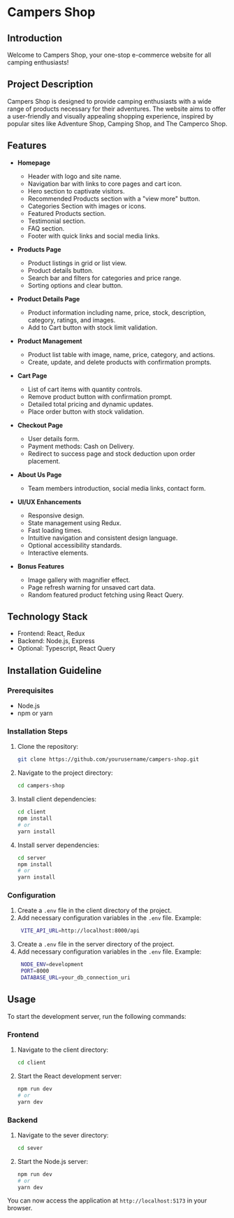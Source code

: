 # Campers Shop

## Introduction

Welcome to Campers Shop, your one-stop e-commerce website for all camping enthusiasts!

## Project Description

Campers Shop is designed to provide camping enthusiasts with a wide range of products necessary for their adventures. The website aims to offer a user-friendly and visually appealing shopping experience, inspired by popular sites like Adventure Shop, Camping Shop, and The Camperco Shop.

## Features

- **Homepage**

  - Header with logo and site name.
  - Navigation bar with links to core pages and cart icon.
  - Hero section to captivate visitors.
  - Recommended Products section with a "view more" button.
  - Categories Section with images or icons.
  - Featured Products section.
  - Testimonial section.
  - FAQ section.
  - Footer with quick links and social media links.

- **Products Page**

  - Product listings in grid or list view.
  - Product details button.
  - Search bar and filters for categories and price range.
  - Sorting options and clear button.

- **Product Details Page**

  - Product information including name, price, stock, description, category, ratings, and images.
  - Add to Cart button with stock limit validation.

- **Product Management**

  - Product list table with image, name, price, category, and actions.
  - Create, update, and delete products with confirmation prompts.

- **Cart Page**

  - List of cart items with quantity controls.
  - Remove product button with confirmation prompt.
  - Detailed total pricing and dynamic updates.
  - Place order button with stock validation.

- **Checkout Page**

  - User details form.
  - Payment methods: Cash on Delivery.
  - Redirect to success page and stock deduction upon order placement.

- **About Us Page**

  - Team members introduction, social media links, contact form.

- **UI/UX Enhancements**

  - Responsive design.
  - State management using Redux.
  - Fast loading times.
  - Intuitive navigation and consistent design language.
  - Optional accessibility standards.
  - Interactive elements.

- **Bonus Features**
  - Image gallery with magnifier effect.
  - Page refresh warning for unsaved cart data.
  - Random featured product fetching using React Query.

## Technology Stack

- Frontend: React, Redux
- Backend: Node.js, Express
- Optional: Typescript, React Query

## Installation Guideline

### Prerequisites

- Node.js
- npm or yarn

### Installation Steps

1. Clone the repository:
   ```bash
   git clone https://github.com/yourusername/campers-shop.git
   ```
2. Navigate to the project directory:
   ```bash
   cd campers-shop
   ```
3. Install client dependencies:
   ```bash
   cd client
   npm install
   # or
   yarn install
   ```
4. Install server dependencies:
   ```bash
   cd server
   npm install
   # or
   yarn install
   ```

### Configuration

1. Create a `.env` file in the client directory of the project.
2. Add necessary configuration variables in the `.env` file.
   Example:
   ```bash
    VITE_API_URL=http://localhost:8000/api
   ```
3. Create a `.env` file in the server directory of the project.
4. Add necessary configuration variables in the `.env` file.
   Example:
   ```bash
    NODE_ENV=development
    PORT=8000
    DATABASE_URL=your_db_connection_uri
   ```

## Usage

To start the development server, run the following commands:

### Frontend

1. Navigate to the client directory:
   ```bash
   cd client
   ```
2. Start the React development server:
   ```bash
   npm run dev
   # or
   yarn dev
   ```

### Backend

1. Navigate to the sever directory:
   ```bash
   cd sever
   ```
2. Start the Node.js server:
   ```bash
   npm run dev
   # or
   yarn dev
   ```

You can now access the application at `http://localhost:5173` in your browser.
